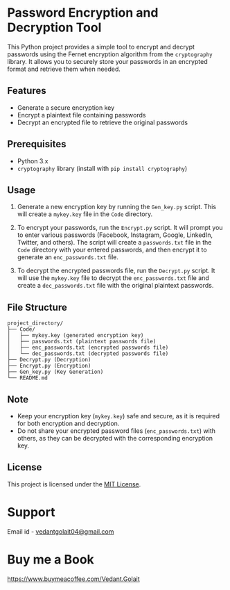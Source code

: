 # Password Encryption and Decryption Tool

This Python project provides a simple tool to encrypt and decrypt passwords using the Fernet encryption algorithm from the `cryptography` library. It allows you to securely store your passwords in an encrypted format and retrieve them when needed.

## Features

- Generate a secure encryption key
- Encrypt a plaintext file containing passwords
- Decrypt an encrypted file to retrieve the original passwords

## Prerequisites

- Python 3.x
- `cryptography` library (install with `pip install cryptography`)

## Usage

1. Generate a new encryption key by running the `Gen_key.py` script. This will create a `mykey.key` file in the `Code` directory.

2. To encrypt your passwords, run the `Encrypt.py` script. It will prompt you to enter various passwords (Facebook, Instagram, Google, LinkedIn, Twitter, and others). The script will create a `passwords.txt` file in the `Code` directory with your entered passwords, and then encrypt it to generate an `enc_passwords.txt` file.

3. To decrypt the encrypted passwords file, run the `Decrypt.py` script. It will use the `mykey.key` file to decrypt the `enc_passwords.txt` file and create a `dec_passwords.txt` file with the original plaintext passwords.

## File Structure

```
project_directory/
├── Code/
│   ├── mykey.key (generated encryption key)
│   ├── passwords.txt (plaintext passwords file)
│   ├── enc_passwords.txt (encrypted passwords file)
│   └── dec_passwords.txt (decrypted passwords file)
├── Decrypt.py (Decryption)
├── Encrypt.py (Encryption)
├── Gen_key.py (Key Generation)
└── README.md
```

## Note

- Keep your encryption key (`mykey.key`) safe and secure, as it is required for both encryption and decryption.
- Do not share your encrypted password files (`enc_passwords.txt`) with others, as they can be decrypted with the corresponding encryption key.

## License

This project is licensed under the [MIT License](LICENSE).

# Support
Email id - vedantgolait04@gmail.com

# Buy me a Book
https://www.buymeacoffee.com/Vedant.Golait

